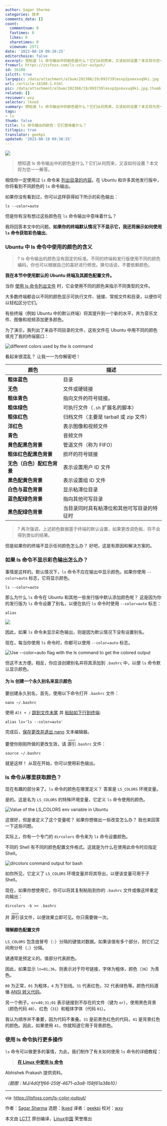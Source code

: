 ```yaml
---
author: Sagar Sharma
categories: 技术
comments_data: []
count:
  commentnum: 0
  favtimes: 0
  likes: 0
  sharetimes: 0
  viewnum: 2571
date: '2023-08-19 09:38:25'
editorchoice: false
excerpt: 想知道 ls 命令输出中的颜色是什么？它们从何而来，又该如何设置？本文将为您一一解答。
fromurl: https://itsfoss.com/ls-color-output/
id: 16108
islctt: true
largepic: /data/attachment/album/202308/19/093739lmsxp2psmxxuq9ki.jpg
url: /article-16108-1.html
pic: /data/attachment/album/202308/19/093739lmsxp2psmxxuq9ki.jpg.thumb.jpg
related: []
reviewer: wxy
selector: lkxed
summary: 想知道 ls 命令输出中的颜色是什么？它们从何而来，又该如何设置？本文将为您一一解答。
tags:
- ls
thumb: false
title: ls 命令输出的颜色：它们意味着什么？
titlepic: true
translator: geekpi
updated: '2023-08-19 09:38:25'
---
```


![](/data/attachment/album/202308/19/093739lmsxp2psmxxuq9ki.jpg)



> 
> 想知道 ls 命令输出中的颜色是什么？它们从何而来，又该如何设置？本文将为您一一解答。
> 
> 
> 


相信你一定使用过 `ls` 命令来 [列出目录的内容](https://itsfoss.com/list-directory-content/)。在 Ubuntu 和许多其他发行版中，你将看到不同颜色的 `ls` 命令输出。


如果你没有看到过，你可以这样获得如下所示的彩色输出：



```
ls --color=auto

```

但是你有没有想过这些颜色在 `ls` 命令输出中意味着什么？


我将回答本文中的问题。**如果你的终端默认情况下不显示它，我还将展示如何使用 `ls` 命令获取彩色输出**。


### Ubuntu 中 ls 命令中使用的颜色的含义



> 
> ? ls 命令输出的颜色没有固定的标准。不同的终端和发行版使用不同的颜色编码，你也可以根据自己的喜好进行修改。换句话说，不要依赖颜色。
> 
> 
> 


**我在本节中使用默认的 Ubuntu 终端及其颜色配置文件。**


当你 [使用 ls 命令列出文件](https://itsfoss.com/ls-command/) 时，它会使用不同的颜色来指示不同类型的文件。


大多数终端都会以不同的颜色显示可执行文件、链接、常规文件和目录，以便你可以轻松区分它们。


有些终端（例如 Ubuntu 中的默认终端）将其提升到一个新的水平，并为音乐文件、图像和视频添加更多颜色。


为了演示，我列出了来自不同目录的文件，这些文件在 Ubuntu 中用不同的颜色填充了我的终端窗口：


![different colors used by the ls command](/data/attachment/album/202308/19/093825erfuzksrky935ouo.png)


看起来很混乱？ 让我一一为你解密吧！




| 颜色 | 描述 |
| --- | --- |
| **粗体蓝色** | 目录 |
| **无色** | 文件或硬链接 |
| **粗体青色** | 指向文件的符号链接。 |
| **粗体绿色** | 可执行文件（`.sh` 扩展名的脚本） |
| **粗体红色** | 归档文件（主要是 tarball 或 zip 文件） |
| **洋红色** | 表示图像和视频文件 |
| **青色** | 音频文件 |
| **黄色配黑色背景** | 管道文件（称为 FIFO） |
| **粗体红色配黑色背景** | 损坏的符号链接 |
| **无色（白色）配红色背景** | 表示设置用户 ID 文件 |
| **黑色配黄色背景** | 表示设置组 ID 文件 |
| **白色与蓝色背景** | 显示粘滞位目录 |
| **蓝色配绿色背景** | 指向其他可写目录 |
| **黑色配绿色背景** | 当目录同时具有粘滞位和其他可写目录的特征时 |



> 
> ? 再次强调，上述颜色数据基于终端的默认设置，如果更改调色板，将不会得到类似的结果。
> 
> 
> 


但是如果你的终端不显示任何颜色怎么办？ 好吧，这是有原因和解决方案的。


### 如果 ls 命令不显示彩色输出怎么办？


事情是这样的。默认情况下，`ls` 命令不应在输出中显示颜色。如果你使用 `--color=auto` 标志，它将显示颜色。



```
ls --color=auto

```

那么为什么 `ls` 命令在 Ubuntu 和其他一些发行版中默认添加颜色呢？ 这是因为你的发行版为 `ls` 命令设置了别名，以便在执行 `ls` 命令时使用 `--color=auto` 标志：



```
alias

```

![](/data/attachment/album/202308/19/093825krvhxhjaajrbbrbv.png)


因此，如果 `ls` 命令未显示彩色输出，则是因为默认情况下没有设置别名。


现在，每当你使用 `ls` 命令时，你都可以使用 `--color=auto` 标志。


![Use  --color=auto flag with the ls command to get the colored output](/data/attachment/album/202308/19/093825q71qivx3v11zqiig.png)


但这不太方便。相反，你应该创建别名并将其添加到 `.bashrc` 中，以便 `ls` 命令默认显示颜色。


#### 为 ls 创建一个永久别名来显示颜色


要创建永久别名，首先，使用以下命令打开 `.bashrc` 文件：



```
nano ~/.bashrc

```

使用 `Alt + /` [跳到文件末尾](https://linuxhandbook.com/beginning-end-file-nano/) 并 [粘贴如下行到终端](https://itsfoss.com/copy-paste-linux-terminal/):



```
alias ls='ls --color=auto'

```

完成后，[保存更改并退出 nano](https://linuxhandbook.com/nano-save-exit/) 文本编辑器。


要使你刚刚所做的更改生效，请 <ruby> 源引 <rt>  source </rt></ruby> `.bashrc` 文件：



```
source ~/.bashrc

```

就是这样！ 从现在开始，你可以使用彩色输出。


### ls 命令从哪里获取颜色？


现在有趣的部分来了。`ls` 命令的颜色在哪里定义？ 答案是 `LS_COLORS` 环境变量。


是的。这是名为 `LS_COLORS` 的特殊环境变量，它定义 `ls` 命令使用的颜色。


![Value of the LS_COLORS env variable in Ubuntu](/data/attachment/album/202308/19/093825cuylguk78u7zu2jy.png)


这很好，但是谁定义了这个变量呢？ 如果你想做出一些改变怎么办？ 我也来回答一下这些问题。


实际上，你有一个专门的 `dircolors` 命令来为 `ls` 命令设置颜色。


不同的 Shell 有不同的颜色配置文件格式。这就是为什么在使用此命令时应指定 Shell。


![dircolors command output for bash](/data/attachment/album/202308/19/093826hvwxrsoim4gperse.png)


如你所见，它定义了 `LS_COLORS` 环境变量并将其导出，以便该变量可用于子 Shell。


现在，如果你想使用它，你可以将其复制粘贴到你的 `.bashrc` 文件或像这样重定向输出：



```
dircolors -b >> .bashrc

```

并 <ruby> 源引 <rt>  source </rt></ruby> 该文件，以便效果立即可见。你只需要做一次。


#### 理解颜色配置文件


`LS_COLORS` 包含由冒号（`:`）分隔的键值对数据。如果该值有多个部分，则它们之间用分号（`;`）分隔。


键通常是预定义的。值部分代表颜色。


因此，如果显示 `ln=01;36`，则表示对于符号链接，字体为粗体，颜色（`36`）为青色。


`00` 为正常，`01` 为粗体，`4` 为下划线。`31` 代表红色，32 代表绿色等。颜色代码遵循 [ANSI 转义代码](https://en.wikipedia.org/wiki/ANSI_escape_code)。


另一个例子。`or=40;31;01` 表示链接到不存在的文件（键为 `or`），使用黑色背景（颜色代码 `40`）、红色（`31`）和粗体字体（代码 `01`）。


我认为顺序并不重要，因为代码不重叠。`31` 是前景色红色的代码，`41` 是背景红色的颜色。因此，如果使用 `41`，你就知道它用于背景颜色。


### 使用 ls 命令执行更多操作


`ls` 命令可以做更多的事情，为此，我们制作了有关如何使用 `ls` 命令的详细教程：



> 
> **[在 Linux 中使用 ls 命令](https://itsfoss.com/ls-command/)**
> 
> 
> 


Abhishek Prakash 提供资料。


*（题图：MJ/4d0f1f66-259f-4671-a3a8-158f61a38b10）*




---


via: <https://itsfoss.com/ls-color-output/>


作者：[Sagar Sharma](https://itsfoss.com/author/sagar/) 选题：[lkxed](https://github.com/lkxed/) 译者：[geekpi](https://github.com/geekpi) 校对：[wxy](https://github.com/wxy)


本文由 [LCTT](https://github.com/LCTT/TranslateProject) 原创编译，[Linux中国](https://linux.cn/) 荣誉推出